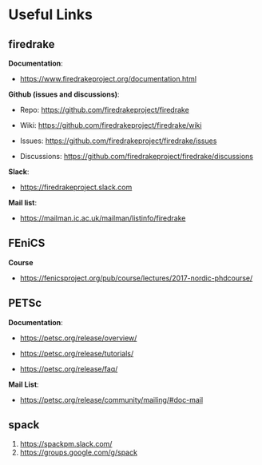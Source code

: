 # Useful Links

## firedrake


__Documentation__: 

+ https://www.firedrakeproject.org/documentation.html


__Github (issues and discussions)__: 

+ Repo: https://github.com/firedrakeproject/firedrake

+ Wiki: https://github.com/firedrakeproject/firedrake/wiki

+ Issues: https://github.com/firedrakeproject/firedrake/issues

+ Discussions: https://github.com/firedrakeproject/firedrake/discussions


__Slack__:

+ https://firedrakeproject.slack.com

__Mail list__:

+ https://mailman.ic.ac.uk/mailman/listinfo/firedrake

## FEniCS

__Course__
+ https://fenicsproject.org/pub/course/lectures/2017-nordic-phdcourse/

## PETSc

__Documentation__:

+ https://petsc.org/release/overview/

+ https://petsc.org/release/tutorials/

+ https://petsc.org/release/faq/

__Mail List__:

+ https://petsc.org/release/community/mailing/#doc-mail

## spack

1. https://spackpm.slack.com/
2. https://groups.google.com/g/spack
